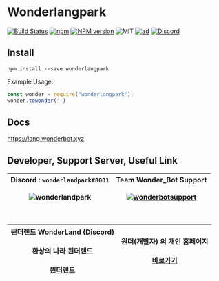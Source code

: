 
# Wonderlangpark

[![Build Status](https://travis-ci.com/wonderlandpark/wonderlangpark.svg?branch=master)](https://travis-ci.com/ttakkku/Sangoon_Is_Math)
[![npm](https://img.shields.io/npm/v/npm.svg)](https://www.npmjs.com/package/wonderlangpark)
[![NPM version](https://badge.fury.io/js/wonderlangpark.svg)](https://www.npmjs.com/package/wonderlangpark)
![MIT](https://img.shields.io/dub/l/vibe-d.svg)
[![ad](https://img.shields.io/npm/dt/wonderlangpark.svg)](https://www.npmjs.com/package/wonderlangpark)
[![Discord](https://discordapp.com/api/guilds/512553485766492171/embed.png)](https://discord.gg/Dr8BZjX)


## Install

```
npm install --save wonderlangpark
```

Example Usage:
```js
const wonder = require("wonderlangpark");
wonder.towonder('')
```
## Docs
https://lang.wonderbot.xyz

## Developer, Support Server, Useful Link
| Discord : `wonderlandpark#0001`<br><br>![wonderlandpark](https://images-ext-1.discordapp.net/external/4frDYmyzoZMuV--zY7Q0k03_ivPJDLq0PnYBxX9B6WI/https/cdn.discordapp.com/avatars/285185716240252929/a_1f46428b3b326727fbf5fcd5d87c9482.gif?size=256) | Team Wonder_Bot Support<br><br>[![wonderbotsupport](https://discordapp.com/api/guilds/470028725287780352/embed.png?style=banner2)](https://discord.wonderbot.xyz)
|---|---|
<br>

|원더랜드 WonderLand (Discord)<br><br>환상의 나라 원더랜드<br><br>[원더랜드](https://discord.gg/y6Yqeav)  | 원더(개발자) 의 개인 홈페이지<br><br>[바로가기](https://dev.wonderbot.xyz)
|---|---|

